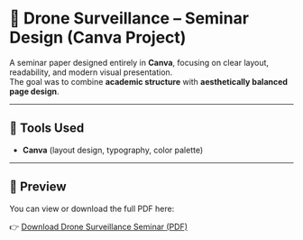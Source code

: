 # 🚁 Drone Surveillance – Seminar Design (Canva Project)

A seminar paper designed entirely in **Canva**, focusing on clear layout, readability, and modern visual presentation.  
The goal was to combine **academic structure** with **aesthetically balanced page design**.

---

## 🎨 Tools Used
- **Canva** (layout design, typography, color palette)

---

## 📄 Preview
You can view or download the full PDF here:

👉 [Download Drone Surveillance Seminar (PDF)](./drones-presentation.pdf)
